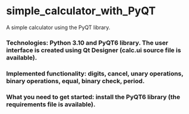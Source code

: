 # simple_calculator_with_PyQT
A simple calculator using the PyQT library.

### Technologies: Python 3.10 and PyQT6 library. The user interface is created using Qt Designer (calc.ui source file is available).
### Implemented functionality: digits, cancel, unary operations, binary operations, equal, binary check, period.

### What you need to get started: install the PyQT6 library (the requirements file is available).
